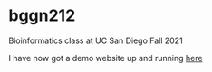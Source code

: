 # bggn212

Bioinformatics class at UC San Diego Fall 2021

I have now got a demo website up and running [here](https://bioboot.github.io/bggn212/)



